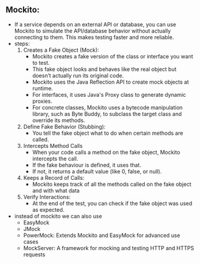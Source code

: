 ## Mockito:
- If a service depends on an external API or database, you can use Mockito to simulate the API/database behavior without actually connecting to them. This makes testing faster and more reliable.
- steps:
    1. Creates a Fake Object (Mock): 
        - Mockito creates a fake version of the class or interface you want to test. 
        - This fake object looks and behaves like the real object but doesn’t actually run its original code.
        - Mockito uses the Java Reflection API to create mock objects at runtime.
        - For interfaces, it uses Java's Proxy class to generate dynamic proxies.
        - For concrete classes, Mockito uses a bytecode manipulation library, such as Byte Buddy, to subclass the target class and override its methods.
    2. Define Fake Behavior (Stubbing):
        - You tell the fake object what to do when certain methods are called.
    3. Intercepts Method Calls
        - When your code calls a method on the fake object, Mockito intercepts the call.
        - If the fake behaviour is defined, it uses that.
        - If not, it returns a default value (like 0, false, or null).
    4. Keeps a Record of Calls:
        - Mockito keeps track of all the methods called on the fake object and with what data
    5. Verify Interactions:
        - At the end of the test, you can check if the fake object was used as expected.
- instead of mockito we can also use
    - EasyMock
    - JMock
    - PowerMock:  Extends Mockito and EasyMock for advanced use cases
    - MockServer: A framework for mocking and testing HTTP and HTTPS requests